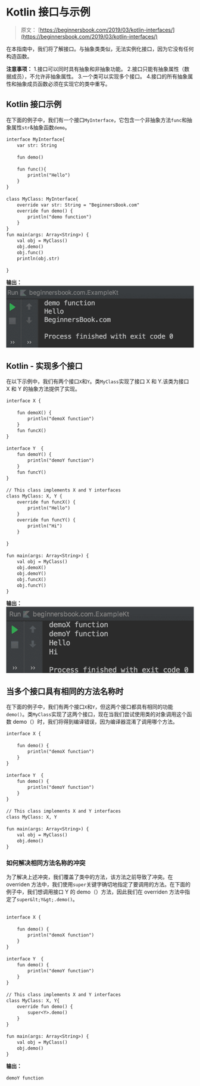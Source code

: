 # Kotlin 接口与示例

> 原文： [https://beginnersbook.com/2019/03/kotlin-interfaces/](https://beginnersbook.com/2019/03/kotlin-interfaces/)

在本指南中，我们将了解接口。与抽象类类似，无法实例化接口，因为它没有任何构造函数。

**注意事项：**
1.接口可以同时具有抽象和非抽象功能。
2.接口只能有抽象属性（数据成员），不允许非抽象属性。
3.一个类可以实现多个接口。
4.接口的所有抽象属性和抽象成员函数必须在实现它的类中重写。

## Kotlin 接口示例

在下面的例子中，我们有一个接口`MyInterface`，它包含一个非抽象方法`func`和抽象属性`str`&amp;抽象函数`demo`。

```
interface MyInterface{
    var str: String

    fun demo()

    fun func(){
        println("Hello")
    }
}

class MyClass: MyInterface{
    override var str: String = "BeginnersBook.com"
    override fun demo() {
        println("demo function")
    }
}
fun main(args: Array<String>) {
    val obj = MyClass()
    obj.demo()
    obj.func()
    println(obj.str)

}
```

**输出：**
![Kotlin Interfaces](img/c72e71f433aa1c4274004a131571de6a.jpg)

## Kotlin - 实现多个接口

在以下示例中，我们有两个接口`X`和`Y`。类`MyClass`实现了接口 X 和 Y.该类为接口 X 和 Y 的抽象方法提供了实现。

```
interface X {

    fun demoX() {
        println("demoX function")
    }
    fun funcX()
}

interface Y  {
    fun demoY() {
        println("demoY function")
    }
    fun funcY()
}

// This class implements X and Y interfaces
class MyClass: X, Y {
    override fun funcX() {
        println("Hello")
    }
    override fun funcY() {
        println("Hi")
    }

}

fun main(args: Array<String>) {
    val obj = MyClass()
    obj.demoX()
    obj.demoY()
    obj.funcX()
    obj.funcY()
}
```

**输出：**
![Kotlin multiple interfaces example](img/abb0764e54ceb8dfa740d08997634df7.jpg)

## 当多个接口具有相同的方法名称时

在下面的例子中，我们有两个接口`X`和`Y`，但这两个接口都具有相同的功能`demo()`。类`MyClass`实现了这两个接口，现在当我们尝试使用类的对象调用这个函数 demo（）时，我们将得到编译错误，因为编译器混淆了调用哪个方法。

```
interface X {

    fun demo() {
        println("demoX function")
    }
}

interface Y  {
    fun demo() {
        println("demoY function")
    }
}

// This class implements X and Y interfaces
class MyClass: X, Y

fun main(args: Array<String>) {
    val obj = MyClass()
    obj.demo()
}
```

### 如何解决相同方法名称的冲突

为了解决上述冲突，我们覆盖了类中的方法，该方法之前导致了冲突。在 overriden 方法中，我们使用`super`关键字确切地指定了要调用的方法。在下面的例子中，我们想调用接口 Y 的 demo（）方法，因此我们在 overriden 方法中指定了`super&lt;Y&gt;.demo()`。

```

interface X {

    fun demo() {
        println("demoX function")
    }
}

interface Y  {
    fun demo() {
        println("demoY function")
    }
}

// This class implements X and Y interfaces
class MyClass: X, Y{
    override fun demo() {
        super<Y>.demo()
    }
}

fun main(args: Array<String>) {
    val obj = MyClass()
    obj.demo()
}
```

**输出：**

```
demoY function
```
